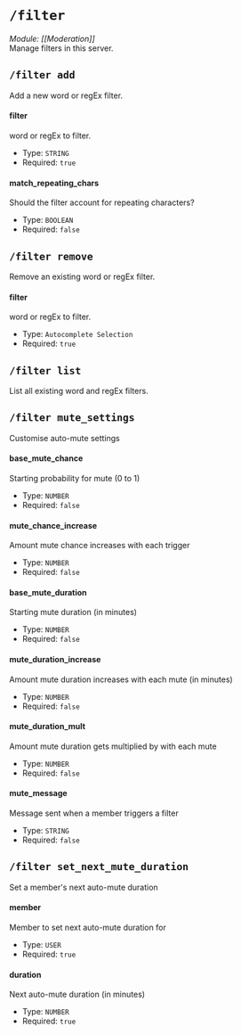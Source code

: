 # `/filter`
*Module: [[Moderation]]*<br>
Manage filters in this server.
## `/filter add`
Add a new word or regEx filter.
#### filter
word or regEx to filter.
- Type: `STRING`
- Required: `true`
#### match_repeating_chars
Should the filter account for repeating characters?
- Type: `BOOLEAN`
- Required: `false`
## `/filter remove`
Remove an existing word or regEx filter.
#### filter
word or regEx to filter.
- Type: `Autocomplete Selection`
- Required: `true`
## `/filter list`
List all existing word and regEx filters.

## `/filter mute_settings`
Customise auto-mute settings
#### base_mute_chance
Starting probability for mute (0 to 1)
- Type: `NUMBER`
- Required: `false`
#### mute_chance_increase
Amount mute chance increases with each trigger
- Type: `NUMBER`
- Required: `false`
#### base_mute_duration
Starting mute duration (in minutes)
- Type: `NUMBER`
- Required: `false`
#### mute_duration_increase
Amount mute duration increases with each mute (in minutes)
- Type: `NUMBER`
- Required: `false`
#### mute_duration_mult
Amount mute duration gets multiplied by with each mute
- Type: `NUMBER`
- Required: `false`
#### mute_message
Message sent when a member triggers a filter
- Type: `STRING`
- Required: `false`
## `/filter set_next_mute_duration`
Set a member's next auto-mute duration
#### member
Member to set next auto-mute duration for
- Type: `USER`
- Required: `true`
#### duration
Next auto-mute duration (in minutes)
- Type: `NUMBER`
- Required: `true`